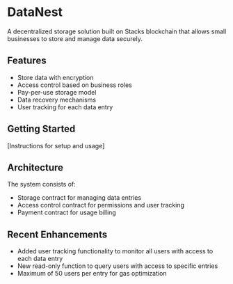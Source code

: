 # DataNest
A decentralized storage solution built on Stacks blockchain that allows small businesses to store and manage data securely.

## Features
- Store data with encryption
- Access control based on business roles
- Pay-per-use storage model
- Data recovery mechanisms
- User tracking for each data entry

## Getting Started
[Instructions for setup and usage]

## Architecture
The system consists of:
- Storage contract for managing data entries
- Access control contract for permissions and user tracking
- Payment contract for usage billing

## Recent Enhancements
- Added user tracking functionality to monitor all users with access to each data entry
- New read-only function to query users with access to specific entries
- Maximum of 50 users per entry for gas optimization
